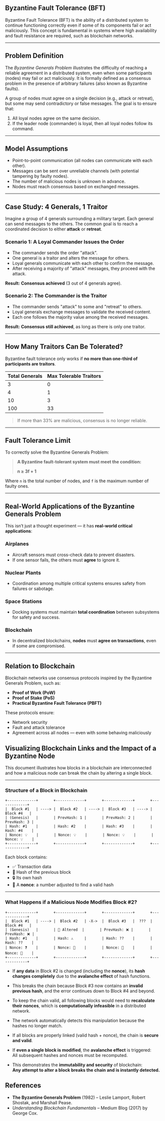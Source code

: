 ## **Byzantine Fault Tolerance (BFT)**

Byzantine Fault Tolerance (BFT) is the ability of a distributed system to continue functioning correctly even if some of its components fail or act maliciously. This concept is fundamental in systems where high availability and fault resistance are required, such as blockchain networks.

---

## **Problem Definition**

The *Byzantine Generals Problem* illustrates the difficulty of reaching a reliable agreement in a distributed system, even when some participants (nodes) may fail or act maliciously. It is formally defined as a consensus problem in the presence of arbitrary failures (also known as Byzantine faults).

A group of nodes must agree on a single decision (e.g., attack or retreat), but some may send contradictory or false messages. The goal is to ensure that:

1. All loyal nodes agree on the same decision.  
2. If the leader node (commander) is loyal, then all loyal nodes follow its command.

---

## **Model Assumptions**

- Point-to-point communication (all nodes can communicate with each other).  
- Messages can be sent over unreliable channels (with potential tampering by faulty nodes).  
- The number of malicious nodes is unknown in advance.  
- Nodes must reach consensus based on exchanged messages.

---

## **Case Study: 4 Generals, 1 Traitor**

Imagine a group of 4 generals surrounding a military target. Each general can send messages to the others. The common goal is to reach a coordinated decision to either **attack** or **retreat**.

###  Scenario 1: A Loyal Commander Issues the Order

- The commander sends the order "attack".  
- One general is a traitor and alters the message for others.  
- Loyal generals communicate with each other to confirm the message.  
- After receiving a majority of "attack" messages, they proceed with the attack.

**Result:**  **Consensus achieved** (3 out of 4 generals agree).

###  Scenario 2: The Commander is the Traitor

- The commander sends "attack" to some and "retreat" to others.  
- Loyal generals exchange messages to validate the received content.  
- Each one follows the majority value among the received messages.

**Result:**  **Consensus still achieved**, as long as there is only one traitor.

---

## **How Many Traitors Can Be Tolerated?**

Byzantine fault tolerance only works if **no more than one-third of participants are traitors**.

| Total Generals | Max Tolerable Traitors |
|----------------|------------------------|
| 3              | 0                      |
| 4              | 1                      |
| 10             | 3                      |
| 100            | 33                     |

>  If more than 33% are malicious, consensus is no longer reliable.

---

## **Fault Tolerance Limit**

To correctly solve the Byzantine Generals Problem:

> **A Byzantine fault-tolerant system must meet the condition:**  
>  
> **n ≥ 3f + 1**

Where `n` is the total number of nodes, and `f` is the maximum number of faulty ones.

---

## **Real-World Applications of the Byzantine Generals Problem**

This isn’t just a thought experiment — it has **real-world critical applications**:

###  Airplanes

- Aircraft sensors must cross-check data to prevent disasters.  
- If one sensor fails, the others must **agree** to ignore it.

###  Nuclear Plants

- Coordination among multiple critical systems ensures safety from failures or sabotage.

###  Space Stations

- Docking systems must maintain **total coordination** between subsystems for safety and success.

###  Blockchain

- In decentralized blockchains, **nodes** must **agree on transactions**, even if some are compromised.

---

## **Relation to Blockchain**

Blockchain networks use consensus protocols inspired by the Byzantine Generals Problem, such as:

- **Proof of Work (PoW)**  
- **Proof of Stake (PoS)**  
- **Practical Byzantine Fault Tolerance (PBFT)**

These protocols ensure:

-  Network security  
-  Fault and attack tolerance  
-  Agreement across all nodes — even with some behaving maliciously


## **Visualizing Blockchain Links and the Impact of a Byzantine Node**

This document illustrates how blocks in a blockchain are interconnected and how a malicious node can break the chain by altering a single block.

---

### Structure of a Block in Blockchain

```plaintext
+-------------+       +-------------+       +-------------+       +-------------+
|  Block #1   | ----> |  Block #2   | ----> |  Block #3   | ----> |  Block #4   |
| (Genesis)   |       | PrevHash: 1 |       | PrevHash: 2 |       | PrevHash: 3 |
| Hash: #1    |       | Hash: #2    |       | Hash: #3    |       | Hash: #4    |
| Nonce: 💡    |       | Nonce: 💡    |       | Nonce: 💡    |       | Nonce: 💡    |
+-------------+       +-------------+       +-------------+       +-------------+
```

Each block contains:

- ✅ Transaction data  
- 🔗 Hash of the previous block  
- 🔒 Its own hash  
- 🎯 A **nonce**: a number adjusted to find a valid hash

---

### What Happens if a Malicious Node Modifies Block #2?

```plaintext
+-------------+       +-------------+       +-------------+       +-------------+
|  Block #1   | ----> |  Block #2   | -X->  |  Block #3   |  ???  |  Block #4   |
| (Genesis)   |       | 🔧 Altered  |       | PrevHash: ❌ |       | PrevHash: ❌ |
| Hash: #1    |       | Hash: ⚠️     |       | Hash: ??    |       | Hash: ??    |
| Nonce: ❓    |       | Nonce: 🔁    |       | Nonce: 🔁    |       | Nonce: 🔁    |
+-------------+       +-------------+       +-------------+       +-------------+
```

- If **any data** in Block #2 is changed (including the **nonce**), its **hash changes completely** due to the **avalanche effect** of hash functions.
- This breaks the chain because Block #3 now contains an **invalid previous hash**, and the error continues down to Block #4 and beyond.
- To keep the chain valid, all following blocks would need to **recalculate their nonces**, which is **computationally infeasible** in a distributed network.
- The network automatically detects this manipulation because the hashes no longer match.


- If all blocks are properly linked (valid hash + nonce), the chain is **secure and valid**.
- If **even a single block is modified**, the **avalanche effect** is triggered:  
  All subsequent hashes and nonces must be recomputed.
- This demonstrates the **immutability and security** of blockchain:  
  **Any attempt to alter a block breaks the chain and is instantly detected.**

## **References**

-  **The Byzantine Generals Problem** (1982) – Leslie Lamport, Robert Shostak, and Marshall Pease.  
-  *Understanding Blockchain Fundamentals* – Medium Blog (2017) by George Cox.








